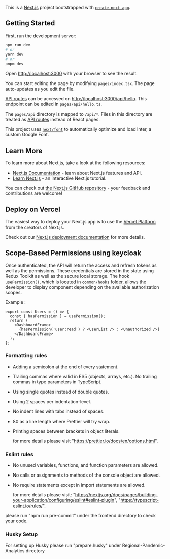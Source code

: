 This is a [Next.js](https://nextjs.org/) project bootstrapped with [`create-next-app`](https://github.com/vercel/next.js/tree/canary/packages/create-next-app).

## Getting Started

First, run the development server:

```bash
npm run dev
# or
yarn dev
# or
pnpm dev
```

Open [http://localhost:3000](http://localhost:3000) with your browser to see the result.

You can start editing the page by modifying `pages/index.tsx`. The page auto-updates as you edit the file.

[API routes](https://nextjs.org/docs/api-routes/introduction) can be accessed on [http://localhost:3000/api/hello](http://localhost:3000/api/hello). This endpoint can be edited in `pages/api/hello.ts`.

The `pages/api` directory is mapped to `/api/*`. Files in this directory are treated as [API routes](https://nextjs.org/docs/api-routes/introduction) instead of React pages.

This project uses [`next/font`](https://nextjs.org/docs/basic-features/font-optimization) to automatically optimize and load Inter, a custom Google Font.

## Learn More

To learn more about Next.js, take a look at the following resources:

- [Next.js Documentation](https://nextjs.org/docs) - learn about Next.js features and API.
- [Learn Next.js](https://nextjs.org/learn) - an interactive Next.js tutorial.

You can check out [the Next.js GitHub repository](https://github.com/vercel/next.js/) - your feedback and contributions are welcome!

## Deploy on Vercel

The easiest way to deploy your Next.js app is to use the [Vercel Platform](https://vercel.com/new?utm_medium=default-template&filter=next.js&utm_source=create-next-app&utm_campaign=create-next-app-readme) from the creators of Next.js.

Check out our [Next.js deployment documentation](https://nextjs.org/docs/deployment) for more details.

## Scope-Based Permissions using keycloak

Once authenticated, the API will return the access and refresh tokens as well as the permissions. These credentials are stored in the state using Redux Toolkit as well as the secure local storage. The hook `usePermission()`, which is located in `common/hooks` folder, allows the developer to display component depending on the available authorization scopes.

Example :

```react
export const Users = () => {
  const { hasPermission } = usePermission();
  return (
    <DashboardFrame>
      {hasPermission('user:read') ? <UserList /> : <Unauthorized />}
    </DashboardFrame>
  );
};
```

### Formatting rules

- Adding a semicolon at the end of every statement.
- Trailing commas where valid in ES5 (objects, arrays, etc.). No trailing commas in type parameters in TypeScript.
- Using single quotes instead of double quotes.
- Using 2 spaces per indentation-level.
- No indent lines with tabs instead of spaces.
- 80 as a line length where Prettier will try wrap.
- Printing spaces between brackets in object literals.

  for more details please visit "https://prettier.io/docs/en/options.html".

### Eslint rules

- No unused variables, functions, and function parameters are allowed.
- No calls or assignments to methods of the console object are allowed.
- No require statements except in import statements are allowed.

  for more details please visit:
  "https://nextjs.org/docs/pages/building-your-application/configuring/eslint#eslint-plugin",
  "https://typescript-eslint.io/rules/".

please run "npm run pre-commit" under the frontend directory to check your code.

### Husky Setup

For setting up Husky please run "prepare:husky" under Regional-Pandemic-Analytics directory
